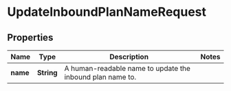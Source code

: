 
# UpdateInboundPlanNameRequest

## Properties
Name | Type | Description | Notes
------------ | ------------- | ------------- | -------------
**name** | **String** | A human-readable name to update the inbound plan name to. | 



